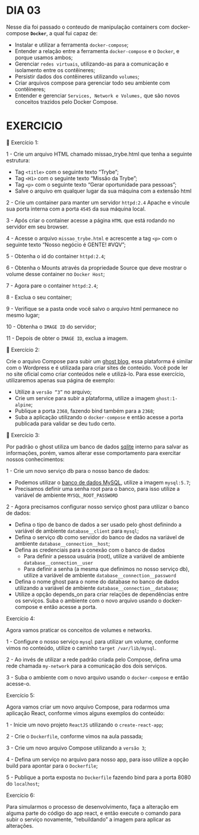 # DIA 03

Nesse dia foi passado o conteudo de manipulação containers com docker-compose **`Docker`**, a qual fui capaz de:
- Instalar e utilizar a ferramenta `docker-compose`;
- Entender a relação entre a ferramenta `docker-compose` e o `Docker`, e porque usamos ambos;
- Gerenciar `redes virtuais`, utilizando-as para a comunicação e isolamento entre os contêineres;
- Persistir dados dos contêineres utilizando `volumes`;
- Criar arquivos compose para gerenciar todo seu ambiente com contêineres;
- Entender e gerenciar `Services, Network e Volumes,` que são novos conceitos trazidos pelo Docker Compose.

# EXERCICIO

🚀 Exercício 1:

1 - Crie um arquivo HTML chamado missao_trybe.html que tenha a seguinte estrutura:

- Tag `<title>` com o seguinte texto “Trybe”;
- Tag `<H1>` com o seguinte texto “Missão da Trybe”;
- Tag `<p>` com o seguinte texto “Gerar oportunidade para pessoas”;
- Salve o arquivo em qualquer lugar da sua máquina com a extensão html

2 - Crie um container para manter um servidor `httpd:2.4` Apache e vincule sua porta interna com a porta `4545` da sua máquina local.

3 - Após criar o container acesse a página `HTML` que está rodando no servidor em seu browser.

4 - Acesse o arquivo `missao_trybe.html` e acrescente a tag `<p>` com o seguinte texto “Nosso negócio é GENTE! #VQV”;

5 - Obtenha o id do container `httpd:2.4`;

6 - Obtenha o Mounts através da propriedade Source que deve mostrar o volume desse container no `Docker Host`;

7 - Agora pare o container `httpd:2.4`;

8 - Exclua o seu container;

9 - Verifique se a pasta onde você salvo o arquivo html permanece no mesmo lugar;

10 - Obtenha o `IMAGE ID` do servidor;

11 - Depois de obter o `IMAGE ID`, exclua a imagem.

🚀 Exercício 2:

Crie o arquivo Compose para subir um [ghost blog](https://ghost.org/), essa plataforma é similar com o Wordpress e é utilizada para criar sites de conteúdo. Você pode ler no site oficial como criar conteúdos nele e utilizá-lo. Para esse exercício, utilizaremos apenas sua página de exemplo:

- Utilize a `versão “3”` no arquivo;
- Crie um service para subir a plataforma, utilize a imagem `ghost:1-alpine`;
- Publique a porta `2368`, fazendo bind também para a `2368`;
- Suba a aplicação utilizando o `docker-compose` e então acesse a porta publicada para validar se deu tudo certo.

🚀 Exercício 3:

Por padrão o ghost utiliza um banco de dados [sqlite](https://www.sqlite.org/index.html) interno para salvar as informações, porém, vamos alterar esse comportamento para exercitar nossos conhecimentos:

1 - Crie um novo serviço db para o nosso banco de dados:

- Podemos utilizar o [banco de dados MySQL](https://hub.docker.com/_/mysql), utilize a imagem `mysql:5.7`;
- Precisamos definir uma senha root para o banco, para isso utilize a variável de ambiente `MYSQL_ROOT_PASSWORD`

2 - Agora precisamos configurar nosso serviço ghost para utilizar o banco de dados:

- Defina o tipo de banco de dados a ser usado pelo ghost definindo a variável de ambiente `database__client` para `mysql`;
- Defina o serviço db como servidor do banco de dados na variável de ambiente `database__connection__host`;
- Defina as credenciais para a conexão com o banco de dados
    - Para definir a pessoa usuária (root), utilize a variável de ambiente `database__connection__user`
    - Para definir a senha (a mesma que definimos no nosso serviço db), utilize a variável de ambiente `database__connection__password`
- Defina o nome ghost para o nome do database no banco de dados utilizando a variável de ambiente `database__connection__database`;
- Utilize a opção depends_on para criar relações de dependências entre os serviços.
Suba o ambiente com o novo arquivo usando o docker-compose e então acesse a porta.

Exercício 4:

Agora vamos praticar os conceitos de volumes e networks.

1 - Configure o nosso serviço `mysql` para utilizar um volume, conforme vimos no conteúdo, utilize o caminho `target /var/lib/mysql`.

2 - Ao invés de utilizar a rede padrão criada pelo Compose, defina uma rede chamada `my-network` para a comunicação dos dois serviços.

3 - Suba o ambiente com o novo arquivo usando o `docker-compose` e então acesse-o.

Exercício 5:

Agora vamos criar um novo arquivo Compose, para rodarmos uma aplicação React, conforme vimos alguns exemplos do conteúdo:

1 - Inicie um novo projeto `ReactJS` utilizando o `create-react-app`;

2 - Crie o `Dockerfile`, conforme vimos na aula passada;

3 - Crie um novo arquivo Compose utilizando a `versão 3`;

4 - Defina um serviço no arquivo para nosso app, para isso utilize a opção build para apontar para o `Dockerfile`;

5 - Publique a porta exposta no `Dockerfile` fazendo bind para a porta 8080 do `localhost`;

Exercício 6:

Para simularmos o processo de desenvolvimento, faça a alteração em alguma parte do código do app react, e então execute o comando para subir o serviço novamente, “rebuildando” a imagem para aplicar as alterações.